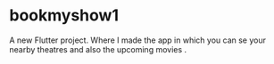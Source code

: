 # bookmyshow1

A new Flutter project.
Where  I made the app in which you can se your nearby  theatres  and also the upcoming  movies .

